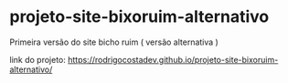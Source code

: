 # projeto-site-bixoruim-alternativo
 Primeira versão do site bicho ruim ( versão alternativa )

 link do projeto:
 https://rodrigocostadev.github.io/projeto-site-bixoruim-alternativo/
